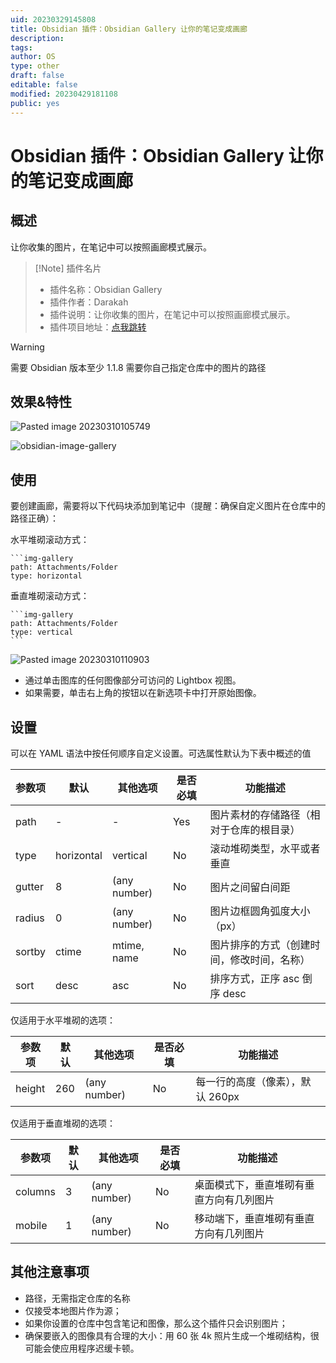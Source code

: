 ```yaml
---
uid: 20230329145808
title: Obsidian 插件：Obsidian Gallery 让你的笔记变成画廊
description: 
tags: 
author: OS
type: other
draft: false
editable: false
modified: 20230429181108
public: yes
---
```


# Obsidian 插件：Obsidian Gallery 让你的笔记变成画廊

## 概述

让你收集的图片，在笔记中可以按照画廊模式展示。

> [!Note] 插件名片
> - 插件名称：Obsidian Gallery
> - 插件作者：Darakah
> - 插件说明：让你收集的图片，在笔记中可以按照画廊模式展示。
> - 插件项目地址：[点我跳转](https://github.com/Darakah/obsidian-gallery)

> [!WARNING]
> 需要 Obsidian 版本至少 1.1.8
> 需要你自己指定仓库中的图片的路径

## 效果&特性

![Pasted image 20230310105749](https://cdn.pkmer.cn/images/a47c4a5e7fff172bdf5caef0a47c0648_MD5.png!pkmer)

![obsidian-image-gallery](https://cdn.pkmer.cn/images/3a0181128f67d2918d9c8ced32e3f807_MD5.gif!pkmer)

## 使用

要创建画廊，需要将以下代码块添加到笔记中（提醒：确保自定义图片在仓库中的路径正确）：

水平堆砌滚动方式：

````语法
```img-gallery
path: Attachments/Folder
type: horizontal
````

垂直堆砌滚动方式：

````语法
```img-gallery
path: Attachments/Folder
type: vertical
```
````

![Pasted image 20230310110903](https://cdn.pkmer.cn/images/d1d04025ab1c0330a3778e0013eb599b_MD5.jpg!pkmer)

- 通过单击图库的任何图像部分可访问的 Lightbox 视图。
- 如果需要，单击右上角的按钮以在新选项卡中打开原始图像。

## 设置

可以在 YAML 语法中按任何顺序自定义设置。可选属性默认为下表中概述的值

| 参数项 | 默认       | 其他选项     | 是否必填 | 功能描述                                   |
| ------ | ---------- | ------------ | -------- | ------------------------------------------ |
| path   | -          | -            | Yes      | 图片素材的存储路径（相对于仓库的根目录）   |
| type   | horizontal | vertical     | No       | 滚动堆砌类型，水平或者垂直                 |
| gutter | 8          | (any number) | No       | 图片之间留白间距                           |
| radius | 0          | (any number) | No       | 图片边框圆角弧度大小（px）                 |
| sortby | ctime      | mtime, name  | No       | 图片排序的方式（创建时间，修改时间，名称） |
| sort   | desc       | asc          | No       | 排序方式，正序 asc 倒序 desc               |

仅适用于水平堆砌的选项：

| 参数项 | 默认 | 其他选项     | 是否必填 | 功能描述                         |
| ------ | ---- | ------------ | -------- | -------------------------------- |
| height | 260  | (any number) | No       | 每一行的高度（像素），默认 260px |

仅适用于垂直堆砌的选项：

| 参数项  | 默认 | 其他选项     | 是否必填 | 功能描述                                 |
| ------- | ---- | ------------ | -------- | ---------------------------------------- |
| columns | 3    | (any number) | No       | 桌面模式下，垂直堆砌有垂直方向有几列图片 |
| mobile  | 1    | (any number) | No       | 移动端下，垂直堆砌有垂直方向有几列图片   |

## 其他注意事项

- 路径，无需指定仓库的名称
- 仅接受本地图片作为源；
- 如果你设置的仓库中包含笔记和图像，那么这个插件只会识别图片；
- 确保要嵌入的图像具有合理的大小：用 60 张 4k 照片生成一个堆砌结构，很可能会使应用程序迟缓卡顿。

